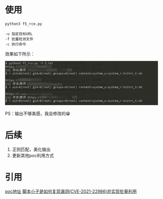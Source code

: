 # 使用

```
python3 f5_rce.py 

-u 指定目标URL
-f 批量检测文件
-c 执行命令
```

效果如下所示：

![](./1.png)

PS：输出不够美感，我会修改的😁

# 后续

1. 正则匹配，美化输出
2. 更新其他poc利用方式

# 引用

[poc地址](https://twitter.com/wugeej/status/1372392693989445635)
[脚本小子是如何复现漏洞(CVE-2021-22986)并实现批量利用](https://mp.weixin.qq.com/s/cavKq04hNU5pJoTBiPMZkw)



